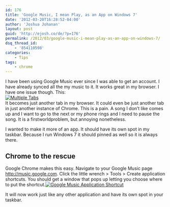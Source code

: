 ```yaml
---
id: 176
title: 'Google Music, I mean Play, as an App on Windows 7'
date: '2012-03-20T16:28:52-04:00'
author: 'Joshua Johanan'
layout: post
guid: 'http://ejosh.co/de/?p=176'
permalink: /2012/03/google-music-i-mean-play-as-an-app-on-windows-7/
dsq_thread_id:
    - '854110598'
categories:
    - Tips
tags:
    - chrome
---
```


I have been using Google Music ever since I was able to get an account. I have already synced all the my music to it. It works great in my browser. I have one issue though. This:  
[![Multiple Tabs](http://ejosh.co/de/wp-content/uploads/2012/03/multi-tabs.png "multi-tabs")](http://ejosh.co/de/wp-content/uploads/2012/03/multi-tabs.png)  
It becomes just another tab in my browser. It could even be just another tab in just another instance of Chrome. This is a pain. A song I don’t like comes up and I want to go to the next or my phone rings and I need to pause the song. It is a firstworldproblem, but annoying nonetheless.

I wanted to make it more of an app. It should have its own spot in my taskbar. Because I run Windows 7 it should pinned as well so it is always there.

## Chrome to the rescue

Google Chrome makes this easy. Navigate to your Google Music page <http://music.google.com>. Click the little wrench &gt; Tools &gt; Create application shortcuts. You should get a window that pops up letting you choose where to put the shortcut.[![Google Music Application Shortcut](http://ejosh.co/de/wp-content/uploads/2012/03/music-app-shortcut.png "music-app-shortcut")](http://ejosh.co/de/wp-content/uploads/2012/03/music-app-shortcut.png)

It will now work just like any other application and have its own spot in your taskbar.